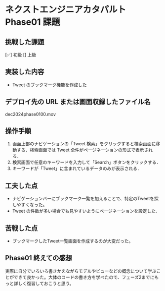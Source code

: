 # ネクストエンジニアカタパルト Phase01 課題

## 挑戦した課題

[✅] 初級
[] 上級

## 実装した内容

- Tweet のブックマーク機能を作成した

## デプロイ先の URL または画面収録したファイル名

dec2024phase0100.mov

## 操作手順

1. 画面上部のナビゲーションの「Tweet 検索」をクリックすると検索画面に移動する．検索画面では Tweet 全件がページネーションの形式で表示される．
2. 検索画面で任意のキーワードを入力して「Search」ボタンをクリックする．
3. キーワードが「Tweet」に含まれているデータのみが表示される．

## 工夫した点

- ナビゲーションバーにブックマーク一覧を加えることで、特定のTweetを探しやすくなった。
- Tweet の件数が多い場合でも見やすいようにページネーションを設定した．

## 苦戦した点

- ブックマークしたTweet一覧画面を作成するのが大変だった。

## Phase01 終えての感想

実際に自分でいろいろ書きかえながらモデルやビューなどの概念について学ぶことができて良かった。大体のコードの書き方を学べたので、フェーズ2までにもっと詳しく復習しておこうと思う。
